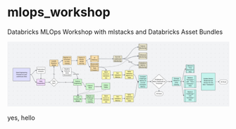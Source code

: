 # mlops_workshop
Databricks MLOps Workshop with mlstacks and Databricks Asset Bundles

![image](./media/mlops_flow.png)

yes, hello
